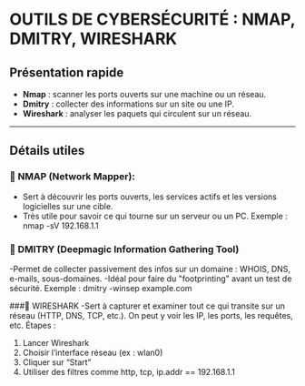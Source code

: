 # OUTILS DE CYBERSÉCURITÉ : NMAP, DMITRY, WIRESHARK

##  Présentation rapide

- **Nmap** : scanner les ports ouverts sur une machine ou un réseau.
- **Dmitry** : collecter des informations sur un site ou une IP.
- **Wireshark** : analyser les paquets qui circulent sur un réseau.

---

##  Détails utiles

### 🔹 NMAP (Network Mapper):
- Sert à découvrir les ports ouverts, les services actifs et les versions logicielles sur une cible.
- Très utile pour savoir ce qui tourne sur un serveur ou un PC.
  Exemple :
  nmap -sV 192.168.1.1
  
###  🔹 DMITRY (Deepmagic Information Gathering Tool)
-Permet de collecter passivement des infos sur un domaine : WHOIS, DNS, e-mails, sous-domaines.
-Idéal pour faire du "footprinting" avant un test de sécurité.
Exemple :
dmitry -winsep example.com


###🔹 WIRESHARK
-Sert à capturer et examiner tout ce qui transite sur un réseau (HTTP, DNS, TCP, etc.).
On peut y voir les IP, les ports, les requêtes, etc.
Étapes :
1. Lancer Wireshark
2. Choisir l’interface réseau (ex : wlan0)
3. Cliquer sur “Start”
4. Utiliser des filtres comme http, tcp, ip.addr == 192.168.1.1

